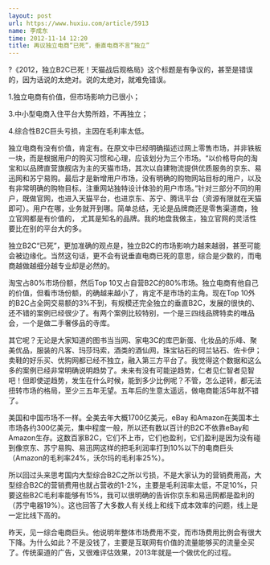 ```yaml
---
layout: post
url: https://www.huxiu.com/article/5913
name: 李成东
time: 2012-11-14 12:20
title: 再议独立电商“已死”，垂直电商不言“独立”
---
```

?《2012，独立B2C已死！天猫战后观格局》这个标题是有争议的，甚至是错误的，因为话说的太绝对。说的太绝对，就难免错误。

1.独立电商有价值，但市场影响力已很小；

3.中小型电商入住平台大势所趋，不再独立；

4.综合性B2C巨头亏损，主因在毛利率太低。

独立电商有没有价值，肯定有。在原文中已经明确描述过网上零售市场，并非铁板一块，而是根据用户的购买习惯和心理，应该划分为三个市场。“以价格导向的淘宝和以品牌直营旗舰店为主的天猫市场，其次以自建物流提供优质服务的京东、易迅网和苏宁易购。最后才是新增用户市场，没有明确的购物网站目标的用户，以及有非常明确的购物目标，注重网站独特设计体验的用户市场。”针对三部分不同的用户，既做官网，也进入天猫平台，也进京东、苏宁、腾讯平台（资源有限就在天猫即可）。用户在哪，业务就开到哪。简单总结，无论是品牌商还是零售渠道商，独立官网都是有价值的， 尤其是知名的品牌。我的地盘我做主，独立官网的灵活性要比在别的平台大的多。

独立B2C“已死”，更加准确的观点是，独立B2C的市场影响力越来越弱，甚至可能会被边缘化。当然这句话，更不会有说垂直电商已死的意思，综合是少数的，而电商越做越细分越专业却是必然的。

淘宝占80%市场份额，然后Top 10又占自营B2C的80%市场。独立电商有他自己的价值，但看市场份额，的确越来越小了，肯定不是市场的主角。现在Top 10外的B2C占全网交易额的3%不到，有规模还完全独立的垂直B2C，发展的很快的、还不错的案例已经很少了。有两个案例比较特别，一个是三四线品牌特卖的唯品会，一个是做二手奢侈品的寺库。

其它呢？无论是大家知道的图书当当网、家电3C的库巴新蛋、化妆品的乐峰、聚美优品，服装的凡客、玛莎玛索，酒类的酒仙网，珠宝钻石的珂兰钻石、佐卡伊；卖鞋的好乐买、优购网都已经不独立，融入第三方平台了。我觉得这个数据和这么多的案例已经非常明确说明趋势了。未来有没有可能逆趋势，仁者见仁智者见智吧！但即使逆趋势，发生在什么时候，能到多少比例呢？不管，怎么逆转，都无法扭转市场的格局，至少三五年无望。五年后的生意太遥远，做电商能活5年就不错了。

美国和中国市场不一样。全美去年大概1700亿美元，eBay 和Amazon在美国本土市场各约300亿美元，集中程度一般，所以还有数以百计的B2C不依靠eBay和Amazon生存。这数百家B2C，它们不上市，它们也盈利，它们盈利是因为没有碰到像京东、苏宁易购、易迅网这样的把毛利润率打到10%以下的电商巨头（Amazon的毛利率24%，沃尔玛的毛利率25%）。

所以回过头来思考国内大型综合B2C之所以亏损，不是大家认为的营销费用高，大型综合B2C的营销费用也就占营收的1-2%，主要是毛利润率太低，不足10%，只要这些B2C毛利率能够有15%，我可以很明确的告诉你京东和易迅网都是盈利的（苏宁电器19%）。这也回答了大多数人有关线上和线下成本效率的问题，线上是一定比线下高的。

昨天，见一综合电商巨头。他说明年整体市场费用不变，而市场费用比例会有很大下降。为什么如此？不是没钱了，主要是互联网有价值的流量能够买的流量全买了。传统渠道的广告，又很难评估效果，2013年就是一个做优化的过程。

